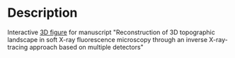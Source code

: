 # Description
Interactive [3D figure](https://repubblica.it) for manuscript "Reconstruction of 3D topographic landscape in soft X-ray fluorescence microscopy through an inverse X-ray-tracing approach based on multiple detectors"
